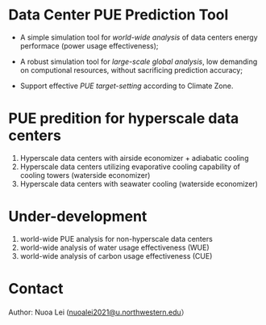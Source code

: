# Data Center PUE Prediction Tool

* A simple simulation tool for *world-wide analysis* of data centers energy performace (power usage effectiveness);
  
* A robust simulation tool for *large-scale global analysis*, low demanding on computional resources, without sacrificing prediction accuracy;

* Support effective *PUE target-setting* according to Climate Zone.


  
# PUE predition for hyperscale data centers

1. Hyperscale data centers with airside economizer + adiabatic cooling
2. Hyperscale data centers utilizing evaporative cooling capability of cooling towers (waterside economizer)
3. Hyperscale data centers with seawater cooling (waterside economizer)


# Under-development

1. world-wide PUE analysis for non-hyperscale data centers
2. world-wide analysis of water usage effectiveness (WUE)
3. world-wide analysis of carbon usage effectiveness (CUE)

# Contact
Author: Nuoa Lei (nuoalei2021@u.northwestern.edu）

